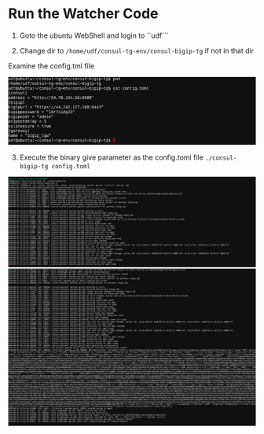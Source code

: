 #  Run the Watcher Code


1. Goto the ubuntu WebShell and login to ``udf```

2. Change dir to ```/home/udf/consul-tg-env/consul-bigip-tg``` if not in that dir

Examine the config.tml file

 ![alt text](../../../../../../../../../../images/toml.png)

3. Execute the binary give parameter as the config.toml file ``` ./consul-bigip-tg config.toml ```


 ![alt text](../../../../../../../../../../images/runwatch.png)
 ![alt text](../../../../../../../../../../images/as3create.png)



